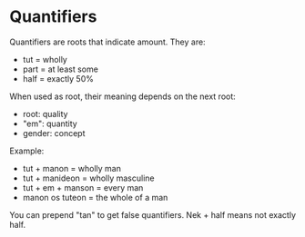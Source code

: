 # Quantifiers
Quantifiers are roots that indicate amount. They are:
- tut = wholly
- part = at least some
- half = exactly 50%

When used as root, their meaning depends on the next root:
- root: quality
- "em": quantity
- gender: concept

Example:
- tut + manon = wholly man
- tut + manideon = wholly masculine
- tut + em + manson = every man
- manon os tuteon = the whole of a man

You can prepend "tan" to get false quantifiers. Nek + half means not exactly half.
